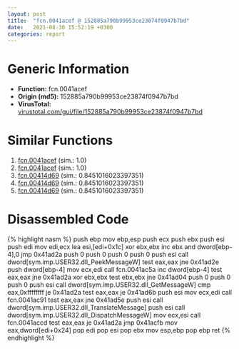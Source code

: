 ```yaml
---
layout: post
title:  "fcn.0041acef @ 152885a790b99953ce23874f0947b7bd"
date:   2021-08-30 15:52:19 +0300
categories: report
---
```


# Generic Information
- **Function:** fcn.0041acef
- **Origin (md5):** 152885a790b99953ce23874f0947b7bd
- **VirusTotal:** [virustotal.com/gui/file/152885a790b99953ce23874f0947b7bd][virustotal_ref]



# Similar Functions

1. [fcn.0041acef][similar_1_ref] (sim.: 1.0)
2. [fcn.0041acef][similar_2_ref] (sim.: 1.0)
3. [fcn.00414d69][similar_3_ref] (sim.: 0.8451016023397351)
4. [fcn.00414d69][similar_4_ref] (sim.: 0.8451016023397351)
5. [fcn.00414d69][similar_5_ref] (sim.: 0.8451016023397351)


# Disassembled Code

{% highlight nasm %}
push ebp
mov ebp,esp
push ecx
push ebx
push esi
push edi
mov edi,ecx
lea esi,[edi+0x1c]
xor ebx,ebx
inc ebx
and dword[ebp-4],0
jmp 0x41ad2a
push 0
push 0
push 0
push 0
push esi
call dword[sym.imp.USER32.dll_PeekMessageW]
test eax,eax
jne 0x41ad2e
push dword[ebp-4]
mov ecx,edi
call fcn.0041ac5a
inc dword[ebp-4]
test eax,eax
jne 0x41ad2a
xor ebx,ebx
test ebx,ebx
jne 0x41ad04
push 0
push 0
push 0
push esi
call dword[sym.imp.USER32.dll_GetMessageW]
cmp eax,0xffffffff
je 0x41ad2a
test eax,eax
je 0x41ad6b
push esi
mov ecx,edi
call fcn.0041ac91
test eax,eax
jne 0x41ad5e
push esi
call dword[sym.imp.USER32.dll_TranslateMessage]
push esi
call dword[sym.imp.USER32.dll_DispatchMessageW]
mov ecx,esi
call fcn.0041accd
test eax,eax
je 0x41ad2a
jmp 0x41acfb
mov eax,dword[edi+0x24]
pop edi
pop esi
pop ebx
mov esp,ebp
pop ebp
ret 
{% endhighlight %}


[similar_1_ref]: /report/fcn.0041acef@912f1d013a0d6151bc7a7cef6da1b2a0
[similar_2_ref]: /report/fcn.0041acef@fb9b7d22bc1c143ac66b0575cbdd088d
[similar_3_ref]: /report/fcn.00414d69@152885a790b99953ce23874f0947b7bd
[similar_4_ref]: /report/fcn.00414d69@912f1d013a0d6151bc7a7cef6da1b2a0
[similar_5_ref]: /report/fcn.00414d69@fb9b7d22bc1c143ac66b0575cbdd088d
[virustotal_ref]: https://www.virustotal.com/gui/file/152885a790b99953ce23874f0947b7bd